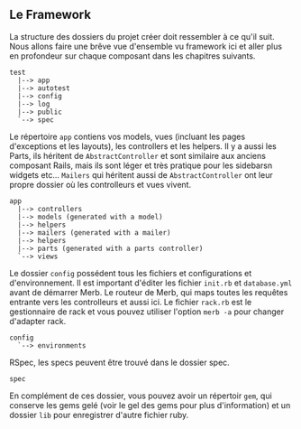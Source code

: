 ## Le Framework

La structure des dossiers du projet créer doit ressembler à ce qu'il suit. Nous allons faire une brêve vue d'ensemble vu framework ici et aller plus en profondeur sur chaque composant dans les chapitres suivants.

	test
	  |--> app
	  |--> autotest
	  |--> config
	  |--> log
	  |--> public
	  `--> spec

Le répertoire `app` contiens vos models, vues (incluant les pages d'exceptions et les layouts), les controllers et les helpers. Il y a aussi les Parts, ils héritent de `AbstractController` et sont similaire aux anciens composant Rails, mais ils sont léger et très pratique pour les sidebarsn widgets etc... `Mailers` qui héritent aussi de `AbstractController` ont leur propre dossier où les controlleurs et vues vivent.

	app
	  |--> controllers
	  |--> models (generated with a model)
	  |--> helpers
	  |--> mailers (generated with a mailer)
	  |--> helpers
	  |--> parts (generated with a parts controller)
	  `--> views


Le dossier `config` possédent tous les fichiers et configurations et d'environnement. Il est important d'éditer les fichier `init.rb` et `database.yml` avant de démarrer Merb. Le routeur de Merb, qui maps toutes les requêtes entrante vers les controlleurs et aussi ici. Le fichier `rack.rb` est le gestionnaire de rack et vous pouvez utiliser l'option `merb -a` pour changer d'adapter rack.

    config
      `--> environments

RSpec, les specs peuvent être trouvé dans le dossier spec.

	spec
	
En complément de ces dossier, vous pouvez avoir un répertoir `gem`, qui conserve les gems gelé (voir le gel des gems pour plus d'information) et un dossier `lib` pour enregistrer d'autre fichier ruby.
